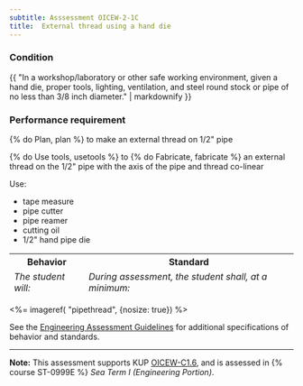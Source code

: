 ```yaml
---
subtitle: Asssessment OICEW-2-1C
title:  External thread using a hand die
---
```




### Condition

{{ "In a workshop/laboratory or other safe working environment, given a hand die, proper tools, lighting, ventilation, and steel round stock or pipe of no less than 3/8 inch diameter." | markdownify }}

### Performance requirement 

<table width='100%' class='Guidelines'>
 <thead>
 <tr>
     <th class='thirty'>Behavior</th>
     <th class='seventy'>Standard</th>
 </tr>
 <tr>
     <td><em>The student will:</em></td>
     <td><em>During assessment, the student shall, at a minimum:</em></td>
 </tr>
 </thead>
 <tbody>


<!--rowstart-->

{% do Plan, plan %} to make an external thread on 1/2" pipe

<!--cellbreak-->



<!--rowend-->


<!--rowstart-->

{% do Use tools, usetools %} to {% do Fabricate, fabricate %} an external thread on the 1/2" pipe with the axis of the pipe and thread co-linear

<!--cellbreak-->

Use:

  * tape measure
  * pipe cutter
  * pipe reamer
  * cutting oil
  * 1/2" hand pipe die

<!--rowend-->


 </tbody>
 </table>


<%= imageref( "pipethread", {nosize: true}) %>

See the [Engineering Assessment Guidelines](guidelines) for additional specifications of behavior and standards.


*****

**Note:** This assessment supports KUP [OICEW-C1.6]({{site.baseurl}}/tables/31.html#OICEW-C1.6), and is assessed in  {% course  ST-0999E %}  *Sea Term I (Engineering Portion)*. 

